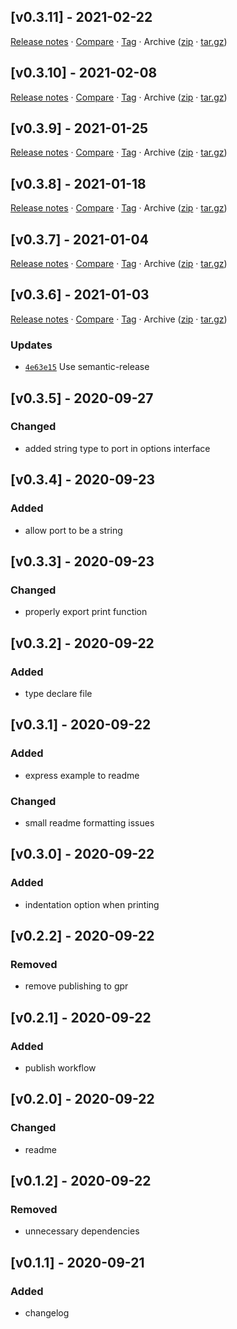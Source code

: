 ## [v0.3.11] - 2021-02-22

[Release notes](https://github.com/BetaHuhn/running-at/releases/tag/v0.3.11) · [Compare](https://github.com/BetaHuhn/running-at/compare/v0.3.10...v0.3.11) · [Tag](https://github.com/BetaHuhn/running-at/tree/v0.3.11) · Archive ([zip](https://github.com/BetaHuhn/running-at/archive/v0.3.11.zip) · [tar.gz](https://github.com/BetaHuhn/running-at/archive/v0.3.11.tar.gz))

## [v0.3.10] - 2021-02-08

[Release notes](https://github.com/BetaHuhn/running-at/releases/tag/v0.3.10) · [Compare](https://github.com/BetaHuhn/running-at/compare/v0.3.9...v0.3.10) · [Tag](https://github.com/BetaHuhn/running-at/tree/v0.3.10) · Archive ([zip](https://github.com/BetaHuhn/running-at/archive/v0.3.10.zip) · [tar.gz](https://github.com/BetaHuhn/running-at/archive/v0.3.10.tar.gz))

## [v0.3.9] - 2021-01-25

[Release notes](https://github.com/BetaHuhn/running-at/releases/tag/v0.3.9) · [Compare](https://github.com/BetaHuhn/running-at/compare/v0.3.8...v0.3.9) · [Tag](https://github.com/BetaHuhn/running-at/tree/v0.3.9) · Archive ([zip](https://github.com/BetaHuhn/running-at/archive/v0.3.9.zip) · [tar.gz](https://github.com/BetaHuhn/running-at/archive/v0.3.9.tar.gz))

## [v0.3.8] - 2021-01-18

[Release notes](https://github.com/BetaHuhn/running-at/releases/tag/v0.3.8) · [Compare](https://github.com/BetaHuhn/running-at/compare/v0.3.7...v0.3.8) · [Tag](https://github.com/BetaHuhn/running-at/tree/v0.3.8) · Archive ([zip](https://github.com/BetaHuhn/running-at/archive/v0.3.8.zip) · [tar.gz](https://github.com/BetaHuhn/running-at/archive/v0.3.8.tar.gz))

## [v0.3.7] - 2021-01-04

[Release notes](https://github.com/BetaHuhn/running-at/releases/tag/v0.3.7) · [Compare](https://github.com/BetaHuhn/running-at/compare/v0.3.6...v0.3.7) · [Tag](https://github.com/BetaHuhn/running-at/tree/v0.3.7) · Archive ([zip](https://github.com/BetaHuhn/running-at/archive/v0.3.7.zip) · [tar.gz](https://github.com/BetaHuhn/running-at/archive/v0.3.7.tar.gz))

## [v0.3.6] - 2021-01-03

[Release notes](https://github.com/BetaHuhn/running-at/releases/tag/v0.3.6) · [Compare](https://github.com/BetaHuhn/running-at/compare/v0.3.5...v0.3.6) · [Tag](https://github.com/BetaHuhn/running-at/tree/v0.3.6) · Archive ([zip](https://github.com/BetaHuhn/running-at/archive/v0.3.6.zip) · [tar.gz](https://github.com/BetaHuhn/running-at/archive/v0.3.6.tar.gz))

### Updates

- [`4e63e15`](https://github.com/BetaHuhn/running-at/commit/4e63e15)  Use semantic-release

## [v0.3.5] - 2020-09-27
### Changed
- added string type to port in options interface

## [v0.3.4] - 2020-09-23
### Added
- allow port to be a string

## [v0.3.3] - 2020-09-23
### Changed
- properly export print function

## [v0.3.2] - 2020-09-22
### Added
- type declare file

## [v0.3.1] - 2020-09-22
### Added
- express example to readme
### Changed
- small readme formatting issues

## [v0.3.0] - 2020-09-22
### Added
- indentation option when printing

## [v0.2.2] - 2020-09-22
### Removed
- remove publishing to gpr

## [v0.2.1] - 2020-09-22
### Added
- publish workflow

## [v0.2.0] - 2020-09-22
### Changed
- readme

## [v0.1.2] - 2020-09-22
### Removed
- unnecessary dependencies

## [v0.1.1] - 2020-09-21
### Added
- changelog
